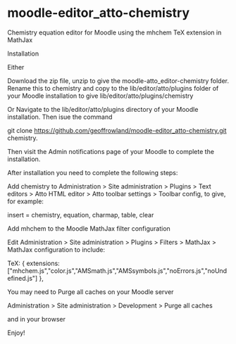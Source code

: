 moodle-editor_atto-chemistry
============================

Chemistry equation editor for Moodle using the mhchem TeX extension in MathJax

Installation

Either

Download the zip file, unzip to give the moodle-atto_editor-chemistry folder. Rename this to chemistry and copy to the lib/editor/atto/plugins folder of your Moodle installation to give lib/editor/atto/plugins/chemistry

Or
Navigate to the lib/editor/atto/plugins directory of your Moodle installation. Then isue the command

git clone https://github.com/geoffrowland/moodle-editor_atto-chemistry.git chemistry.

Then visit the Admin notifications page of your Moodle to complete the installation.

After installation you need to complete the following steps:

Add chemistry to Administration > Site administration > Plugins > Text editors > Atto HTML editor > Atto toolbar settings > Toolbar config, to give, for example:

insert = chemistry, equation, charmap, table, clear

Add mhchem to the Moodle MathJax filter configuration

Edit Administration > Site administration > Plugins > Filters > MathJax > MathJax configuration to include:

TeX: {
  extensions: ["mhchem.js","color.js","AMSmath.js","AMSsymbols.js","noErrors.js","noUndefined.js"]
},

You may need to Purge all caches on your Moodle server

Administration > Site administration > Development > Purge all caches

and in your browser

Enjoy!






